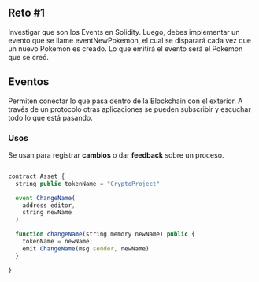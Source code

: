 <h2>Reto #1</h2>
Investigar que son los Events en Solidity. Luego, debes implementar un evento que se llame eventNewPokemon, el cual se disparará cada vez que un nuevo Pokemon es creado.  Lo que emitirá el evento será el Pokemon que se creó. 

## Eventos
Permiten conectar lo que pasa dentro de la Blockchain con el exterior. A través de un protocolo otras aplicaciones se pueden subscribir y escuchar todo lo que está pasando.

### Usos
Se usan para registrar **cambios** o dar **feedback** sobre un proceso.

```ts

contract Asset {
  string public tokenName = "CryptoProject"

  event ChangeName(
    address editor,
    string newName
  )

  function changeName(string memory newName) public {
    tokenName = newName;
    emit ChangeName(msg.sender, newName)
  }

}

```